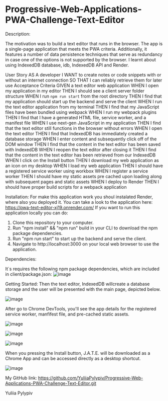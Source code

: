 # Progressive-Web-Applications-PWA-Challenge-Text-Editor

Description:

The motivation was to build a text editor that runs in the browser. The app is a single-page application that meets the PWA criteria. Additionally, it features a number of data persistence techniques that serve as redundancy in case one of the options is not supported by the browser. I learnt about using IndexedDB database, idb, IndexedDB API and Render.

User Story
AS A developer
I WANT to create notes or code snippets with or without an internet connection
SO THAT I can reliably retrieve them for later use
Acceptance Criteria
GIVEN a text editor web application
WHEN I open my application in my editor
THEN I should see a client server folder structure
WHEN I run `npm run start` from the root directory
THEN I find that my application should start up the backend and serve the client
WHEN I run the text editor application from my terminal
THEN I find that my JavaScript files have been bundled using webpack
WHEN I run my webpack plugins
THEN I find that I have a generated HTML file, service worker, and a manifest file
WHEN I use next-gen JavaScript in my application
THEN I find that the text editor still functions in the browser without errors
WHEN I open the text editor
THEN I find that IndexedDB has immediately created a database storage
WHEN I enter content and subsequently click off of the DOM window
THEN I find that the content in the text editor has been saved with IndexedDB
WHEN I reopen the text editor after closing it
THEN I find that the content in the text editor has been retrieved from our IndexedDB
WHEN I click on the Install button
THEN I download my web application as an icon on my desktop
WHEN I load my web application
THEN I should have a registered service worker using workbox
WHEN I register a service worker
THEN I should have my static assets pre cached upon loading along with subsequent pages and static assets
WHEN I deploy to Render
THEN I should have proper build scripts for a webpack application

Installation:
For make this application work you shoul instalated Render, where also you deployed it.
 You can take a look to the application here: https://pwa-text-editor-xj19.onrender.com/
If you want to run this application locally you can do:

1) Clone this repository to your computer.
2) Run "npm install" && "npm run" build in your CLI to download the npm package dependencies.
3) Run "npm run start" to start up the backend and serve the client.
4) Navigate to http://localhost:3000 on your local web browser to use the application.

Dependencies:

It`s requires the following npm package dependencies, which are included in client/package.json:
![image](https://github.com/YuliiaPylypiv/Progressive-Web-Applications-PWA-Challenge-Text-Editor/assets/155758070/0aa07f36-fec8-47a6-955f-204460c0a45b)



Getting Started:
Then the text editor, IndexedDB willcreate a database storage and the user will be presented with the main page, depicted below.

![image](https://github.com/YuliiaPylypiv/Progressive-Web-Applications-PWA-Challenge-Text-Editor/assets/155758070/4953c3d0-fa11-4a18-aec3-e41285e21e1c)


After go to Chrome DevTools, you'll see the app details for the registered service worker, manfifest file, and pre-cached static assets.


![image](https://github.com/YuliiaPylypiv/Progressive-Web-Applications-PWA-Challenge-Text-Editor/assets/155758070/28681e3b-f16b-4e65-9184-182fcb40ecbc)


![image](https://github.com/YuliiaPylypiv/Progressive-Web-Applications-PWA-Challenge-Text-Editor/assets/155758070/bcdf77f1-4107-4e99-8045-0541d8f5b5b9)


![image](https://github.com/YuliiaPylypiv/Progressive-Web-Applications-PWA-Challenge-Text-Editor/assets/155758070/58b0607a-a8f4-4214-b10f-0703f6a308ed)


When you pressing the Install button, J.A.T.E. will be downloaded as a Chrome App and can be accessed directly as a desktop shortcut.


![image](https://github.com/YuliiaPylypiv/Progressive-Web-Applications-PWA-Challenge-Text-Editor/assets/155758070/59ee5c54-679d-4c66-88e4-51d05ca94591)


My GitHub link: 
https://github.com/YuliiaPylypiv/Progressive-Web-Applications-PWA-Challenge-Text-Editor.git

Yuliia Pylypiv
